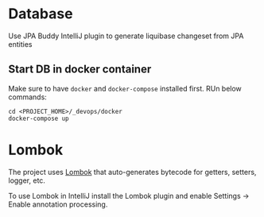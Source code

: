 # Database

Use JPA Buddy IntelliJ plugin to generate liquibase changeset from JPA entities

## Start DB in docker container
Make sure to have `docker` and `docker-compose` installed first.
RUn below commands:
```
cd <PROJECT_HOME>/_devops/docker
docker-compose up
```

# Lombok
The project uses [Lombok](https://projectlombok.org/) that auto-generates bytecode for getters, setters, logger, etc. 

To use Lombok in IntelliJ install the Lombok plugin and enable Settings -> Enable annotation processing. 